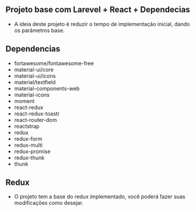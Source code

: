 ## Projeto base com Larevel + React + Dependecias

- A ideia deste projeto é reduzir o tempo de implementação inicial, dando os parâmetros base.

## Dependencias

- fortawesome/fontawesome-free
- material-ui/core
- material-ui/icons
- material/textfield
- material-components-web
- material-icons
- moment
- react-redux
- react-redux-toastr
- react-router-dom
- reactstrap
- redux
- redux-form
- redux-multi
- redux-promise
- redux-thunk
- thunk

## Redux

- O projeto tem a base do redux implementado, você poderá fazer suas modificações como desejar.

